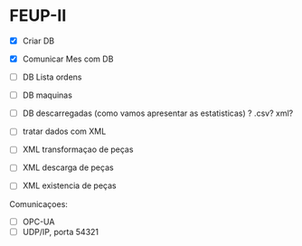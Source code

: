 # FEUP-II

* [x] Criar DB
* [x] Comunicar Mes com DB
* [ ] DB Lista ordens
* [ ] DB maquinas
* [ ] DB descarregadas
(como vamos apresentar as estatisticas) ? .csv? xml?

* [ ] tratar dados com XML
* [ ] XML transformaçao de peças
* [ ] XML descarga de peças
* [ ] XML existencia de peças

Comunicaçoes:
* [ ] OPC-UA
* [ ] UDP/IP, porta 54321

